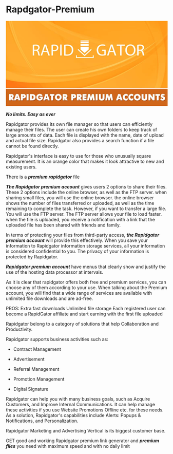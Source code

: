# Rapdgator-Premium

<img src="https://github.com/AlexBlackbrown/Rapdgator-Premium/blob/main/RP.jpg"/>

***No limits. Easy as ever***

Rapidgator provides its own file manager so that users can efficiently manage their files. The user can create his own folders to keep track of large amounts of data. Each file is displayed with the name, date of upload and actual file size. Rapidgator also provides a search function if a file cannot be found directly.

Rapidgator's interface is easy to use for those who unusually square measurement. It is an orange color that makes it look attractive to new and existing users. 

There is a ***premium rapidgator*** file 



***The Rapidgator premium account*** gives users 2 options to share their files. These 2 options include the online browser, as well as the FTP server. when sharing small files, you will use the online browser. the online browser shows the number of files transferred or uploaded, as well as the time remaining to complete the task. However, if you want to transfer a large file. You will use the FTP server. The FTP server allows your file to load faster. when the file is uploaded, you receive a notification with a link that the uploaded file has been shared with friends and family.

In terms of protecting your files from third-party access, ***the Rapidgator premium account*** will provide this effectively. When you save your information to Rapidgator information storage services, all your information is considered confidential to you. The privacy of your information is protected by Rapidgator. 

***Rapidgator premium account*** have menus that clearly show and justify the use of the hosting data processor at intervals.  

As it is clear that rapidgator offers both free and premium services, you can choose any of them according to your use. When talking about the Premium account, you will find that a wide range of services are available with unlimited file downloads and are ad-free.

PROS:
Extra fast downloads
Unlimited file storage
Each registered user can become a RapidGator affiliate and start earning with the first file uploaded

Rapidgator  belong to a category of solutions that help Collaboration and Productivity. 

Rapidgator supports business activities such as:

+  Contract Management

+  Advertisement

+  Referral Management

+  Promotion Management

+  Digital Signature

Rapidgator can help you with many business goals, such as Acquire Customers, and Improve Internal Communications. It can help manage these activities if you use Website Promotions Offline etc. for these needs. As a solution, Rapidgator's capabilities include Alerts: Popups & Notifications, and Personalization.

Rapidgator Marketing and Advertising Vertical is its biggest customer base.

GET good and working Rapidgator premium link generator and ***premium files*** you need with maximum speed and with no daily limit 


